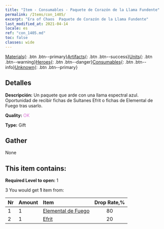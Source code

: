 ```yaml
---
title: "Item - Consumables - Paquete de Corazón de la Llama Fundente"
permalink: /Items/con_1405/
excerpt: "Era of Chaos  Paquete de Corazón de la Llama Fundente"
last_modified_at: 2021-04-14
locale: es
ref: "con_1405.md"
toc: false
classes: wide
---
```

 [Materials](/es/Items/){: .btn .btn--primary}[Artifacts](/es/Items/Artifacts/){: .btn .btn--success}[Units](/es/Items/Units/){: .btn .btn--warning}[Heroes](/es/Items/Heroes/){: .btn .btn--danger}[Consumables](/es/Items/Consumables/){: .btn .btn--info}[Unknown](/es/Items/Unknown/){: .btn .btn--primary}

## Detalles
 **Descripción:** Un paquete que arde con una llama espectral azul. Oportunidad de recibir fichas de Sultanes Efrit o fichas de Elemental de Fuego tras usarlo.

 **Quality:** <span style="color: #DA70D6">OK</span>

 **Type:** Gift

## Gather

  None

## This item contains:

 **Required Level to open:** 1

 3 You would get **1** item  from:

  | Nr | Amount |     Item    | Drop Rate,% |
  |:---|:-------|:------------|:---------:|
  | 1 | 1 | [Elemental de Fuego](/es/Items/unt_265/) | 80 | 
  | 2 | 1 | [Efrit](/es/Items/unt_231/) | 20 | 
